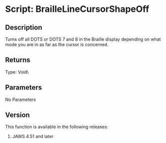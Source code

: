 # Script: BrailleLineCursorShapeOff

## Description

Turns off all DOTS or DOTS 7 and 8 in the Braille display depending on
what mode you are in as far as the cursor is concerned.

## Returns

Type: Void\

## Parameters

No Parameters

## Version

This function is available in the following releases:

1.  JAWS 4.51 and later

